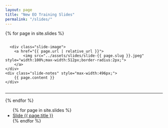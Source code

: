 ```yaml
---
layout: page
title: "New EO Training Slides"
permalink: "/slides/"
---
```


<div>

  {% for page in site.slides %}
  <div class="slide-summary" style="display:flex; flex-wrap:wrap; justify-content:space-between;">

      <div class="slide-image">
        <a href="{{ page.url | relative_url }}">
            <img src="../assets/slides/slide-{{ page.slug }}.jpeg" style="width:100%;max-width:512px;border-radius:2px;">
        </a>
    </div>
    <div class="slide-notes" style="max-width:496px;">
        {{ page.content }}
    </div>

</div>
<hr/>

{% endfor %}

</div>




<ul>
  {% for page in site.slides %}
  <li>
      <a href="{{ page.url | relative_url }}">Slide {{ page.title }}</a>
  </li>
  {% endfor %}
</ul>